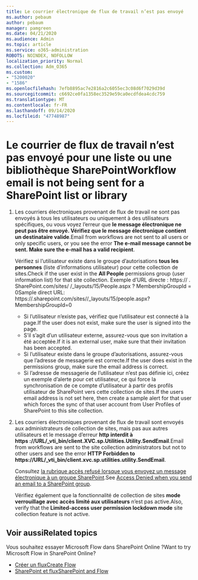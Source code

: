 ```yaml
---
title: Le courrier électronique de flux de travail n’est pas envoyé
ms.author: pebaum
author: pebaum
manager: pamgreen
ms.date: 04/21/2020
ms.audience: Admin
ms.topic: article
ms.service: o365-administration
ROBOTS: NOINDEX, NOFOLLOW
localization_priority: Normal
ms.collection: Adm_O365
ms.custom:
- "5200020"
- "1586"
ms.openlocfilehash: 7efb8895ac7e2816a2c6055ec3c08d6f7029d39d
ms.sourcegitcommit: c6692ce0fa1358ec3529e59ca0ecdfdea4cdc759
ms.translationtype: MT
ms.contentlocale: fr-FR
ms.lasthandoff: 09/14/2020
ms.locfileid: "47748987"
---
```

# <a name="workflow-email-is-not-being-sent-for-a-sharepoint-list-or-library"></a><span data-ttu-id="b50e6-102">Le courrier de flux de travail n’est pas envoyé pour une liste ou une bibliothèque SharePoint</span><span class="sxs-lookup"><span data-stu-id="b50e6-102">Workflow email is not being sent for a SharePoint list or library</span></span>

1. <span data-ttu-id="b50e6-103">Les courriers électroniques provenant de flux de travail ne sont pas envoyés à tous les utilisateurs ou uniquement à des utilisateurs spécifiques, ou vous voyez l’erreur que **le message électronique ne peut pas être envoyé. Vérifiez que le message électronique contient un destinataire valide**.</span><span class="sxs-lookup"><span data-stu-id="b50e6-103">Email from workflows are not sent to all users or only specific users, or you see the error **The e-mail message cannot be sent. Make sure the e-mail has a valid recipient**.</span></span>

    <span data-ttu-id="b50e6-104">Vérifiez si l’utilisateur existe dans le groupe d’autorisations **tous les personnes** (liste d’informations utilisateur) pour cette collection de sites.</span><span class="sxs-lookup"><span data-stu-id="b50e6-104">Check if the user exist in the **All People** permissions group (user information list) for that site collection.</span></span>  <span data-ttu-id="b50e6-105">Exemple d’URL directe : https:// <tenant> . SharePoint.com/sites/ <sitename> /_layouts/15/People.aspx ? MembershipGroupId = 0</span><span class="sxs-lookup"><span data-stu-id="b50e6-105">Sample direct URL: https://<tenant>.sharepoint.com/sites/<sitename>/_layouts/15/people.aspx?MembershipGroupId=0</span></span>

    - <span data-ttu-id="b50e6-106">Si l’utilisateur n’existe pas, vérifiez que l’utilisateur est connecté à la page.</span><span class="sxs-lookup"><span data-stu-id="b50e6-106">If the user does not exist, make sure the user is signed into the page.</span></span> 
    - <span data-ttu-id="b50e6-107">S’il s’agit d’un utilisateur externe, assurez-vous que son invitation a été acceptée.</span><span class="sxs-lookup"><span data-stu-id="b50e6-107">If it is an external user, make sure that their invitation has been accepted.</span></span>
    - <span data-ttu-id="b50e6-108">Si l’utilisateur existe dans le groupe d’autorisations, assurez-vous que l’adresse de messagerie est correcte.</span><span class="sxs-lookup"><span data-stu-id="b50e6-108">If the user does exist in the permissions group, make sure the email address is correct.</span></span>
    - <span data-ttu-id="b50e6-109">Si l’adresse de messagerie de l’utilisateur n’est pas définie ici, créez un exemple d’alerte pour cet utilisateur, ce qui force la synchronisation de ce compte d’utilisateur à partir des profils utilisateur de SharePoint vers cette collection de sites.</span><span class="sxs-lookup"><span data-stu-id="b50e6-109">If the users email address is not set here, then create a sample alert for that user which forces the sync of that user account from User Profiles of SharePoint to this site collection.</span></span>
 
2. <span data-ttu-id="b50e6-110">Les courriers électroniques provenant de flux de travail sont envoyés aux administrateurs de collection de sites, mais pas aux autres utilisateurs et le message d’erreur **http interdit à <span>https :</span>//URL/_vti_bin/client.XVC.sp.Utilities.Utility.SendEmail**.</span><span class="sxs-lookup"><span data-stu-id="b50e6-110">Email from workflows are sent to the site collection administrators but not to other users and see the error **HTTP Forbidden to <span>https:</span>//URL/_vti_bin/client.xvc.sp.utilities.utility.SendEmail**.</span></span>
 

    <span data-ttu-id="b50e6-111">Consultez [la rubrique accès refusé lorsque vous envoyez un message électronique à un groupe SharePoint](https://docs.microsoft.com/sharepoint/support/sharing-and-permissions/access-denied-when-send-an-email-to-groups).</span><span class="sxs-lookup"><span data-stu-id="b50e6-111">See [Access Denied when you send an email to a SharePoint group](https://docs.microsoft.com/sharepoint/support/sharing-and-permissions/access-denied-when-send-an-email-to-groups).</span></span>

    <span data-ttu-id="b50e6-112">Vérifiez également que la fonctionnalité de collection de sites **mode verrouillage avec accès limité aux utilisateurs** n’est pas active.</span><span class="sxs-lookup"><span data-stu-id="b50e6-112">Also, verify that the **Limited-access user permission lockdown mode** site collection feature is not active.</span></span>


## <a name="related-topics"></a><span data-ttu-id="b50e6-113">Voir aussi</span><span class="sxs-lookup"><span data-stu-id="b50e6-113">Related topics</span></span>
<span data-ttu-id="b50e6-114">Vous souhaitez essayer Microsoft Flow dans SharePoint Online ?</span><span class="sxs-lookup"><span data-stu-id="b50e6-114">Want to try Microsoft Flow in SharePoint Online?</span></span>
- [<span data-ttu-id="b50e6-115">Créer un flux</span><span class="sxs-lookup"><span data-stu-id="b50e6-115">Create Flow</span></span>](https://support.office.com/article/Create-a-flow-for-a-list-or-library-in-SharePoint-Online-or-OneDrive-for-Business-a9c3e03b-0654-46af-a254-20252e580d01) 
- [<span data-ttu-id="b50e6-116">SharePoint et flux</span><span class="sxs-lookup"><span data-stu-id="b50e6-116">SharePoint and Flow</span></span>](https://flow.microsoft.com/blog/sharepoint-and-flow/) 


